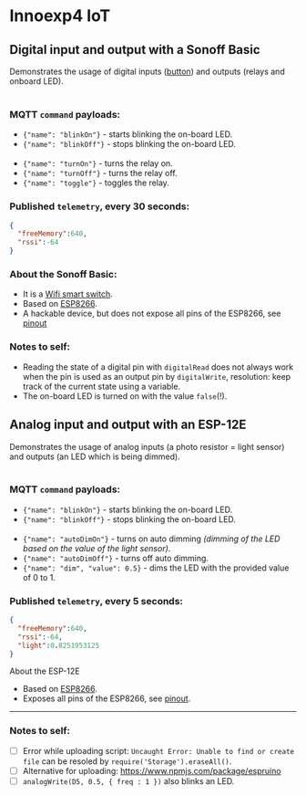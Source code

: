 # Innoexp4 IoT
## Digital input and output with a Sonoff Basic
Demonstrates the usage of digital inputs ([button](https://www.espruino.com/Button)) and outputs (relays and onboard LED).
<br/><br/>
### MQTT `command` payloads:
 - `{"name": "blinkOn"}` - starts blinking the on-board LED.
 - `{"name": "blinkOff"}` - stops blinking the on-board LED. 
<br/><br/>
 - `{"name": "turnOn"}` - turns the relay on. 
 - `{"name": "turnOff"}` - turns the relay off. 
 - `{"name": "toggle"}` - toggles the relay. 
### Published `telemetry`, every 30 seconds:
``` json
{
  "freeMemory":640,
  "rssi":-64
}
```

### About the Sonoff Basic:
- It is a [Wifi smart switch]( https://sonoff.itead.cc/en/products/sonoff/sonoff-basic).
- Based on [ESP8266](https://www.espressif.com/sites/default/files/documentation/0a-esp8266ex_datasheet_en.pdf).
- A hackable device, but does not expose all pins of the ESP8266, see [pinout](./pinouts/Sonoff%20Basic)

### Notes to self:
- Reading the state of a digital pin with `digitalRead` does not always work when the pin is used as an output pin by `digitalWrite`, resolution: keep track of the current state using a variable.
- The on-board LED is turned on with the value `false`(!).

## Analog input and output with an ESP-12E
Demonstrates the usage of analog inputs (a photo resistor = light sensor) and outputs (an LED which is being dimmed).
<br/><br/>
### MQTT `command` payloads:
 - `{"name": "blinkOn"}` - starts blinking the on-board LED.
 - `{"name": "blinkOff"}` - stops blinking the on-board LED. 
<br/><br/>
 - `{"name": "autoDimOn"}` - turns on auto dimming *(dimming of the LED based on the value of the light sensor)*. 
 - `{"name": "autoDimOff"}` - turns off auto dimming. 
 - `{"name": "dim", "value": 0.5}` - dims the LED with the provided value of 0 to 1. 

### Published `telemetry`, every 5 seconds:
``` json
{
  "freeMemory":640,
  "rssi":-64,
  "light":0.8251953125
}
```
About the ESP-12E
- Based on [ESP8266](https://www.espressif.com/sites/default/files/documentation/0a-esp8266ex_datasheet_en.pdf).
- Exposes all pins of the ESP8266, see [pinout](./pinouts/ESP-12E).
  
---
### Notes to self:
- [ ] Error while uploading script: `Uncaught Error: Unable to find or create file` can be resoled by `require('Storage').eraseAll()`.
- [ ] Alternative for uploading: https://www.npmjs.com/package/espruino
- [ ] `analogWrite(D5, 0.5, { freq : 1 })` also blinks an LED.